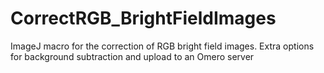 # CorrectRGB_BrightFieldImages
ImageJ macro for the correction of RGB bright field images. Extra options for background subtraction and upload to an Omero server
